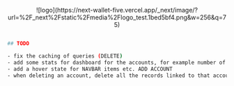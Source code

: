 <p align="center">
![logo](https://next-wallet-five.vercel.app/_next/image/?url=%2F_next%2Fstatic%2Fmedia%2Flogo_test.1bed5bf4.png&w=256&q=75)
</p>

```bash

## TODO

- fix the caching of queries (DELETE)
- add some stats for dashboard for the accounts, for example number of them or the preview
- add a hover state for NAVBAR items etc. ADD ACCOUNT
- when deleting an account, delete all the records linked to that account
```
